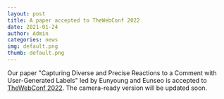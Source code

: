 ```yaml
---
layout: post
title: A paper accepted to TheWebConf 2022
date: 2021-01-24
author: Admin
categories: news
img: default.png
thumb: default.png
---
```


Our paper "Capturing Diverse and Precise Reactions to a Comment with User-Generated Labels" led by Eunyoung and Eunseo is accepted to [TheWebConf 2022](https://www2022.thewebconf.org/). The camera-ready version will be updated soon.
